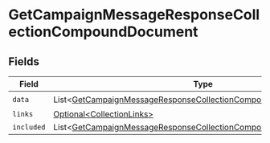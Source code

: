 # GetCampaignMessageResponseCollectionCompoundDocument


## Fields

| Field                                                                                                                                                          | Type                                                                                                                                                           | Required                                                                                                                                                       | Description                                                                                                                                                    |
| -------------------------------------------------------------------------------------------------------------------------------------------------------------- | -------------------------------------------------------------------------------------------------------------------------------------------------------------- | -------------------------------------------------------------------------------------------------------------------------------------------------------------- | -------------------------------------------------------------------------------------------------------------------------------------------------------------- |
| `data`                                                                                                                                                         | List\<[GetCampaignMessageResponseCollectionCompoundDocumentData](../../models/components/GetCampaignMessageResponseCollectionCompoundDocumentData.md)>         | :heavy_check_mark:                                                                                                                                             | N/A                                                                                                                                                            |
| `links`                                                                                                                                                        | [Optional\<CollectionLinks>](../../models/components/CollectionLinks.md)                                                                                       | :heavy_minus_sign:                                                                                                                                             | N/A                                                                                                                                                            |
| `included`                                                                                                                                                     | List\<[GetCampaignMessageResponseCollectionCompoundDocumentIncluded](../../models/components/GetCampaignMessageResponseCollectionCompoundDocumentIncluded.md)> | :heavy_minus_sign:                                                                                                                                             | N/A                                                                                                                                                            |